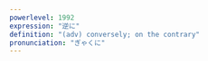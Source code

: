 ```yaml
---
powerlevel: 1992
expression: "逆に"
definition: "(adv) conversely; on the contrary"
pronunciation: "ぎゃくに"
---
```

